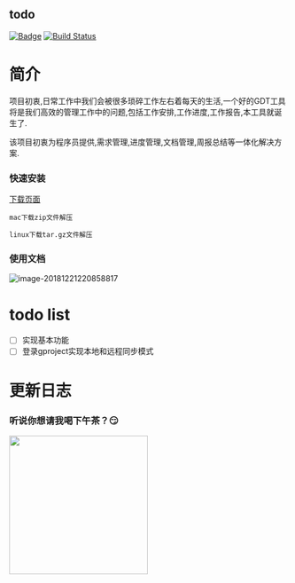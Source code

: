 ## todo

[![Badge](https://img.shields.io/badge/link-996.icu-red.svg)](https://996.icu/#/zh_CN)  [![Build Status](https://travis-ci.org/cn100800/todo.svg?branch=master)](https://travis-ci.org/cn100800/todo)

# 简介

项目初衷,日常工作中我们会被很多琐碎工作左右着每天的生活,一个好的GDT工具将是我们高效的管理工作中的问题,包括工作安排,工作进度,工作报告,本工具就诞生了.

该项目初衷为程序员提供,需求管理,进度管理,文档管理,周报总结等一体化解决方案.

### 快速安装

[下载页面](https://github.com/freecracy/todo/releases)

    mac下载zip文件解压
    
    linux下载tar.gz文件解压

### 使用文档

![image-20181221220858817](https://ws2.sinaimg.cn/large/006tNbRwly1fyepzkcv0oj30rq0gejt4.jpg)

# todo list 
- [ ] 实现基本功能
- [ ] 登录gproject实现本地和远程同步模式  

# 更新日志



### 听说你想请我喝下午茶？😏

<!--![Wechat](Wechat.jpeg)-->
<div><img width="250" height="250" src="https://ws2.sinaimg.cn/large/006tNc79ly1g2mqq0ocvpj30lk0kywlq.jpg"/></div>

<!-- before_install
install
before_script
script
aftersuccess or afterfailure
[OPTIONAL] before_deploy
[OPTIONAL] deploy
[OPTIONAL] after_deploy
after_script -->
